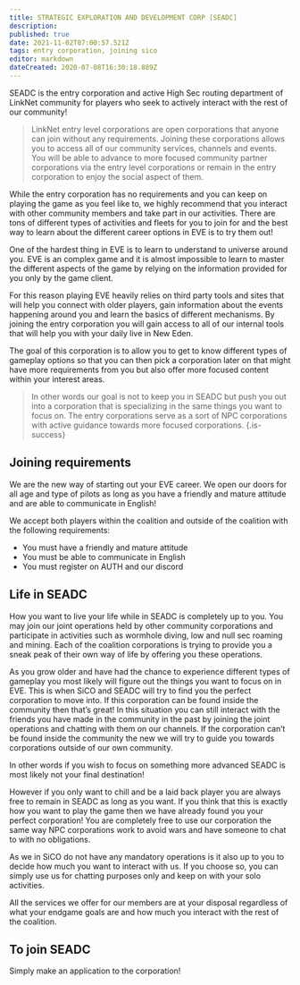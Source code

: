 ```yaml
---
title: STRATEGIC EXPLORATION AND DEVELOPMENT CORP [SEADC]
description: 
published: true
date: 2021-11-02T07:00:57.521Z
tags: entry corporation, joining sico
editor: markdown
dateCreated: 2020-07-08T16:30:18.889Z
---
```


SEADC is the entry corporation and active High Sec routing department of LinkNet community for players who seek to actively interact with the rest of our community!

> LinkNet entry level corporations are open corporations that anyone can join without any requirements. Joining these corporations allows you to access all of our community services, channels and events. You will be able to advance to more focused community partner corporations via the entry level corporations or remain in the entry corporation to enjoy the social aspect of them.

While the entry corporation has no requirements and you can keep on playing the game as you feel like to, we highly recommend that you interact with other community members and take part in our activities. There are tons of different types of activities and fleets for you to join for and the best way to learn about the different career options in EVE is to try them out!

One of the hardest thing in EVE is to learn to understand to universe around you. EVE is an complex game and it is almost impossible to learn to master the different aspects of the game by relying on the information provided for you only by the game client.

For this reason playing EVE heavily relies on third party tools and sites that will help you connect with older players, gain information about the events happening around you and learn the basics of different mechanisms. By joining the  entry corporation you will gain access to all of our internal tools that will help you with your daily live in New Eden.

The goal of this corporation is to allow you to get to know different types of gameplay options so that you can then pick a corporation later on that might have more requirements from you but also offer more focused content within your interest areas.

> In other words our goal is not to keep you in SEADC but push you out into a corporation that is specializing in the same things you want to focus on. The entry corporations serve as a sort of NPC corporations with active guidance towards more focused corporations.
{.is-success}

## Joining requirements
We are the new way of starting out your EVE career. We open our doors for all age and type of pilots as long as you have a friendly and mature attitude and are able to communicate in English!

We accept both players within the coalition and outside of the coalition with the following requirements:

- You must have a friendly and mature attitude
- You must be able to communicate in English
- You must register on AUTH and our discord

## Life in SEADC
How you want to live your life while in SEADC is completely up to you. You may join our joint operations held by other community corporations and participate in activities such as wormhole diving, low and null sec roaming and mining. Each of the coalition corporations is trying to provide you a sneak peak of their own way of life by offering you these operations.

As you grow older and have had the chance to experience different types of gameplay you most likely will figure out the things you want to focus on in EVE. This is when SiCO and SEADC will try to find you the perfect corporation to move into. If this corporation can be found inside the community then that’s great! In this situation you can still interact with the friends you have made in the community in the past by joining the joint operations and chatting with them on our channels. If the corporation can’t be found inside the community the new we will try to guide you towards corporations outside of our own community.

In other words if you wish to focus on something more advanced SEADC is most likely not your final destination!

However if you only want to chill and be a laid back player you are always free to remain in SEADC as long as you want. If you think that this is exactly how you want to play the game then we have already found you your perfect corporation! You are completely free to use our corporation the same way NPC corporations work to avoid wars and have someone to chat to with no obligations.

As we in SiCO do not have any mandatory operations is it also up to you to decide how much you want to interact with us. If you choose so, you can simply use us for chatting purposes only and keep on with your solo activities.

All the services we offer for our members are at your disposal regardless of what your endgame goals are and how much you interact with the rest of the coalition.

## To join SEADC
Simply make an application to the corporation!